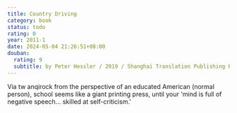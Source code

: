 ```yaml
---
title: Country Driving
category: book
status: todo
rating: 0
year: 2011-1
date: 2024-05-04 21:26:51+08:00
douban:
  rating: 9
  subtitle: by Peter Hessler / 2019 / Shanghai Translation Publishing House
---
```


Via tw anqirock from the perspective of an educated American (normal person), school seems like a giant printing press, until your 'mind is full of negative speech... skilled at self-criticism.'
